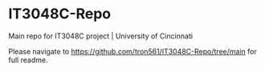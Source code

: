 # IT3048C-Repo
Main repo for IT3048C project | University of Cincinnati

Please navigate to https://github.com/tron561/IT3048C-Repo/tree/main for full readme.
